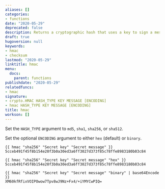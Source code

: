 ```yaml
---
aliases: []
categories:
- functions
date: "2020-05-29"
deprecated: false
description: Returns a cryptographic hash that uses a key to sign a message.
draft: true
hugoversion: null
keywords:
- hmac
- checksum
lastmod: "2020-05-29"
linktitle: hmac
menu:
  docs:
    parent: functions
publishdate: "2020-05-29"
relatedfuncs:
- hmac
signature:
- crypto.HMAC HASH_TYPE KEY MESSAGE [ENCODING]
- hmac HASH_TYPE KEY MESSAGE [ENCODING]
title: hmac
workson: []
---
```


Set the `HASH_TYPE` argument to `md5`, `sha1`, `sha256`, or `sha512`.

Set the optional `ENCODING` argument to either `hex` (default) or `binary`.

```go-html-template
{{ hmac "sha256" "Secret key" "Secret message" }}
5cceb491f45f8b154e20f3b0a30ed3a6ff3027d373f85c78ffe8983180b03c84

{{ hmac "sha256" "Secret key" "Secret message" "hex" }}
5cceb491f45f8b154e20f3b0a30ed3a6ff3027d373f85c78ffe8983180b03c84

{{ hmac "sha256" "Secret key" "Secret message" "binary" | base64Encode }}
XM60kfRfixVOIPOwow7Tpv8wJ9Nz+Fx4/+iYMYCwPIQ=
```
